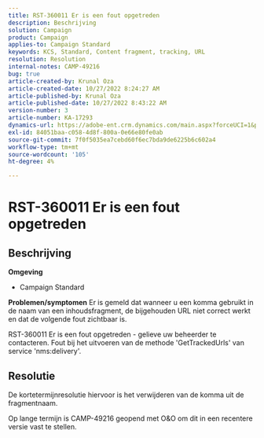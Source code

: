 ```yaml
---
title: RST-360011 Er is een fout opgetreden
description: Beschrijving
solution: Campaign
product: Campaign
applies-to: Campaign Standard
keywords: KCS, Standard, Content fragment, tracking, URL
resolution: Resolution
internal-notes: CAMP-49216
bug: true
article-created-by: Krunal Oza
article-created-date: 10/27/2022 8:24:27 AM
article-published-by: Krunal Oza
article-published-date: 10/27/2022 8:43:22 AM
version-number: 3
article-number: KA-17293
dynamics-url: https://adobe-ent.crm.dynamics.com/main.aspx?forceUCI=1&pagetype=entityrecord&etn=knowledgearticle&id=ef138cc4-d055-ed11-bba2-6045bd006c82
exl-id: 84051baa-c058-4d8f-800a-0e66e80fe0ab
source-git-commit: 7f0f5035ea7cebd60f6ec7bda9de6225b6c602a4
workflow-type: tm+mt
source-wordcount: '105'
ht-degree: 4%

---
```


# RST-360011 Er is een fout opgetreden

## Beschrijving

<b>Omgeving</b>
- Campaign Standard



<b>Problemen/symptomen</b>
Er is gemeld dat wanneer u een komma gebruikt in de naam van een inhoudsfragment, de bijgehouden URL niet correct werkt en dat de volgende fout zichtbaar is.

RST-360011 Er is een fout opgetreden - gelieve uw beheerder te contacteren.
Fout bij het uitvoeren van de methode &#39;GetTrackedUrls&#39; van service &#39;nms:delivery&#39;.






## Resolutie


De kortetermijnresolutie hiervoor is het verwijderen van de komma uit de fragmentnaam.

Op lange termijn is CAMP-49216 geopend met O&amp;O om dit in een recentere versie vast te stellen.
